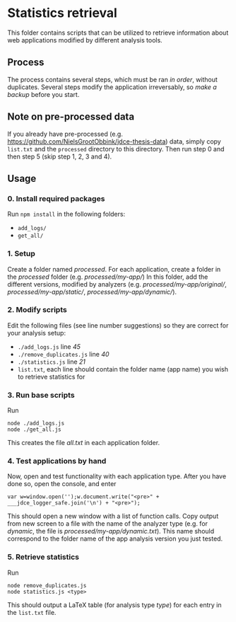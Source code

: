 # Statistics retrieval
This folder contains scripts that can be utilized to retrieve information about web applications modified by different analysis tools.



## Process
The process contains several steps, which must be ran *in order*, without duplicates.
Several steps modify the application irreversably, so *make a backup* before you start.


## Note on pre-processed data
If you already have pre-processed (e.g. https://github.com/NielsGrootObbink/jdce-thesis-data) data, simply copy `list.txt` and the `processed` directory to this directory.
Then run step 0 and then step 5 (skip step 1, 2, 3 and 4).




## Usage

### 0. Install required packages
Run `npm install` in the following folders:

+ `add_logs/`
+ `get_all/`



### 1. Setup
Create a folder named _processed_.
For each application, create a folder in the _processed_ folder (e.g. _processed/my-app/_)
In this folder, add the different versions, modified by analyzers (e.g. _processed/my-app/original/_, _processed/my-app/static/_, _processed/my-app/dynamic/_).


### 2. Modify scripts
Edit the following files (see line number suggestions) so they are correct for your analysis setup:

+ `./add_logs.js` line *45*
+ `./remove_duplicates.js` line *40*
+ `./statistics.js` line *21*
+ `list.txt`, each line should contain the folder name (app name) you wish to retrieve statistics for


### 3. Run base scripts
Run
```
node ./add_logs.js
node ./get_all.js
```
This creates the file _all.txt_ in each application folder.


### 4. Test applications by hand
Now, open and test functionality with each application type. After you have done so, open the console, and enter
```
var w=window.open('');w.document.write("<pre>" + ___jdce_logger_safe.join('\n') + "<pre>");
```
This should open a new window with a list of function calls. Copy output from new screen to a file with the name of the analyzer type (e.g. for _dynamic_, the file is _processed/my-app/dynamic.txt_).
This name should correspond to the folder name of the app analysis version you just tested.



### 5. Retrieve statistics
Run
```
node remove_duplicates.js
node statistics.js <type>
```
This should output a LaTeX table (for analysis type _type_) for each entry in the `list.txt` file.
